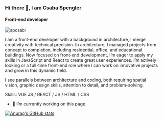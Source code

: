 ### Hi there 👋, I am Csaba Spengler
#### Front-end developer
![spcsabi](./spcsabi.png)

I am a front-end developer with a background in architecture, I merge creativity with technical precision. In architecture, I managed projects from concept to completion, including residential, office, and educational buildings.
Now focused on front-end development, I’m eager to apply my skills in JavaScript and React to create great user experiences. I’m actively looking or a full-time front-end role where I can work on innovative projects and grow in this dynamic field.

I see parallels between architecture and coding, both requiring spatial vision, graphic design skills, attention to detail, and problem-solving.

Skills: VUE JS / REACT / JS / HTML / CSS

- 🔭 I’m currently working on this page. 


[![Anurag's GitHub stats](https://github-readme-stats.vercel.app/api?username=spcsabi)](https://github.com/anuraghazra/github-readme-stats)


